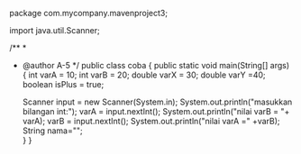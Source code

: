 package com.mycompany.mavenproject3;

import java.util.Scanner;

/**
 *
 * @author A-5
 */
public class coba {
    public static void main(String[] args) {
      int varA = 10;
      int varB = 20;
      double varX = 30;
      double varY =40;
      boolean isPlus = true;
        
      Scanner input = new Scanner(System.in);
      System.out.println("masukkan bilangan int:");
      varA = input.nextInt();
      System.out.println("nilai varB = "+ varA);
      varB = input.nextInt();
      System.out.println("nilai varA =" +varB);
      String nama="";    
    }
}
